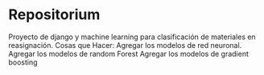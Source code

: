 # Repositorium
Proyecto de django y machine learning para clasificación de materiales en reasignación.
Cosas que Hacer: 
Agregar los modelos de red neuronal.
Agregar los modelos de random Forest
Agregar los modelos de gradient boosting
